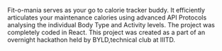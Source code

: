 Fit-o-mania serves as your go to calorie tracker buddy.
It efficiently articulates your maintenance calories using advanced API Protocols analysing the individual Body Type and Activity levels.
The project was completely coded in React.
This project was created as a part of an overnight hackathon held by BYLD,technical club at IIITD.
